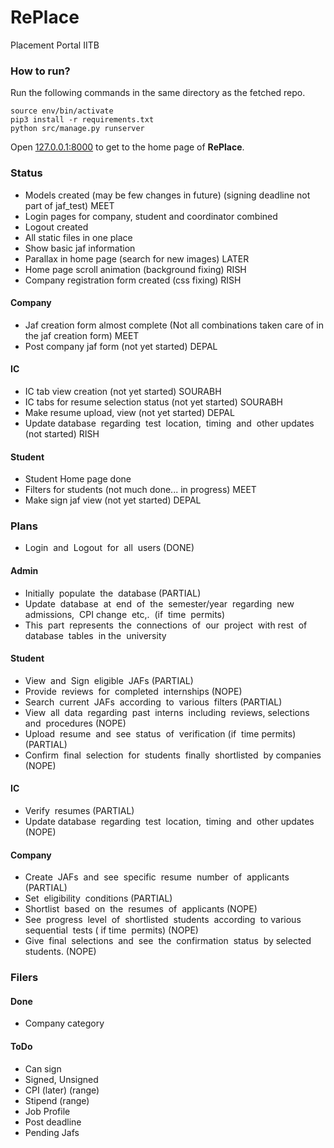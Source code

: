 # RePlace
Placement Portal IITB
### How to run?
Run the following commands in the same directory as the fetched repo.
```
source env/bin/activate
pip3 install -r requirements.txt
python src/manage.py runserver
```
Open [127.0.0.1:8000](http://127.0.0.1:8000/) to get to the home page of **RePlace**.

 
### Status 
- Models created (may be few changes in future) (signing deadline not part of jaf_test) MEET
- Login pages for company, student and coordinator combined
- Logout created
- All static files in one place
- Show basic jaf information 
- Parallax in home page (search for new images) LATER
- Home page scroll animation (background fixing) RISH
- Company registration form created (css fixing) RISH

#### Company
- Jaf creation form almost complete (Not all combinations taken care of in the jaf creation form) MEET
- Post company jaf form (not yet started) DEPAL

#### IC
- IC tab view creation (not yet started) SOURABH
- IC tabs for resume selection status (not yet started) SOURABH
- Make resume upload, view (not yet started) DEPAL
- Update​ database​ ​ regarding​ ​ test​ ​ location,​ ​ timing​ ​ and​ ​ other​ ​ updates (not started) RISH

#### Student
- Student Home page done
- Filters for students (not much done... in progress) MEET
- Make sign jaf view (not yet started) DEPAL

### Plans 
- Login​ ​ and​ ​ Logout​ ​ for​ ​ all​ ​ users (DONE)

#### Admin
- Initially​ ​ populate​ ​ the​ ​ database (PARTIAL)
- Update​ ​ database​ ​ at​ ​ end​ ​ of​ ​ the​ ​ semester/year​ ​ regarding​ ​ new​ ​ admissions,​ ​ CPI change​ ​ etc,.​ ​ (if​ ​ time​ ​ permits)
- This​ ​ part​ ​ represents​ ​ the​ ​ connections​ ​ of​ ​ our​ ​ project​ ​ with​ ​ rest​ ​ of​ ​ database​ ​ tables​ ​ in the​ ​ university

#### Student
- View​ ​ and​ ​ Sign​ ​ eligible​ ​ JAFs (PARTIAL)
- Provide​ ​ reviews​ ​ for​ ​ completed​ ​ internships (NOPE)
- Search​ ​ current​ ​ JAFs​ ​ according​ ​ to​ ​ various​ ​ filters (PARTIAL)
- View​ ​ all​ ​ data​ ​ regarding​ ​ past​ ​ interns​ ​ including​ ​ reviews,​ ​ selections​ ​ and​ ​ procedures (NOPE)
- Upload​ ​ resume​ ​ and​ ​ see​ ​ status​ ​ of​ ​ verification​ (if​ ​ time​ ​ permits) (PARTIAL)
- Confirm​ ​ final​ ​ selection​ ​ for​ ​ students​ ​ finally​ ​ shortlisted​ ​ by​ ​ companies (NOPE)


#### IC
- Verify​ ​ resumes (PARTIAL)
- Update​ database​ ​ regarding​ ​ test​ ​ location,​ ​ timing​ ​ and​ ​ other​ ​ updates (NOPE)

#### Company
- Create​ ​ JAFs​ ​ and​ ​ see​ ​ specific​ ​ resume​ ​ number​ ​ of​ ​ applicants (PARTIAL)
- Set​ ​ eligibility​ ​ conditions (PARTIAL)
- Shortlist​ ​ based​ ​ on​ ​ the​ ​ resumes​ ​ of​ ​ applicants (NOPE)
- See​ ​ progress​ ​ level​ ​ of​ ​ shortlisted​ ​ students​ ​ according​ ​ to​ ​ various​ ​ sequential​ ​ tests​ ( ​if time​ ​ permits) (NOPE)
- Give​ ​ final​ ​ selections​ ​ and​ ​ see​ ​ the​ ​ confirmation​ ​ status​ ​ by​ ​ selected​ ​ students. (NOPE)


### Filers 

#### Done
- Company category

#### ToDo
- Can sign
- Signed, Unsigned
- CPI (later) (range)
- Stipend (range)
- Job Profile
- Post deadline
- Pending Jafs